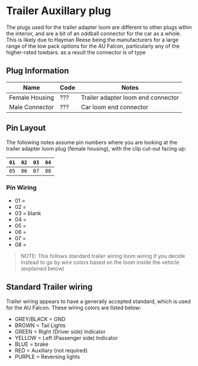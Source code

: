 # Trailer Auxillary plug

The plugs used for the trailer adapter loom are different to other plugs wthin the interior, and are a bit of an oddball connector for the car as a whole. This is likely due to Hayman Reese being the manufacturers for a large range of the tow pack options for the AU Falcon, particularly any of the higher-rated towbars. as a result the connector is of type 

<!--TODO reserch if this is the right connector set: 8 Way 6090-1021 6090-1051-->
<!--TODO confirm that the plug isn't different between the 98 and 2002 variants as well-->

## Plug Information
| Name | Code | Notes |
| --- | --- | --- |
| Female Housing | ??? | Trailer adapter loom end connector |
| Male Connector | ??? | Car loom end connector |

## Pin Layout
The following notes assume pin numbers where you are looking at the trailer adapter loom plug (female housing), with the clip cut-out facing up:

| `01` | `02` | `03` | `04` |
| --- | --- | --- | --- |
| `05` | `06` | `07` | `08` |

### Pin Wiring
- 01 = 
- 02 = 
- 03 = blank
- 04 = 
- 05 = 
- 06 = 
- 07 = 
- 08 = 

> NOTE: This follows standard trailer wiring loom wiring if you decide instead to go by wire colors based on the loom inside the vehicle (explained below)

## Standard Trailer wiring

Trailer wiring appears to have a generally accepted standard, which is used for the AU Falcon. These wiring colors are listed below:

- GREY/BLACK = GND
- BROWN = Tail Lights
- GREEN = Right (Driver side) Indicator
- YELLOW = Left (Passenger side) Indicator
- BLUE = brake
- RED = Auxillary (not required)
- PURPLE = Reversing lights

<!--TODO: confirm this is actually  standard and not some wacky coincidence-->